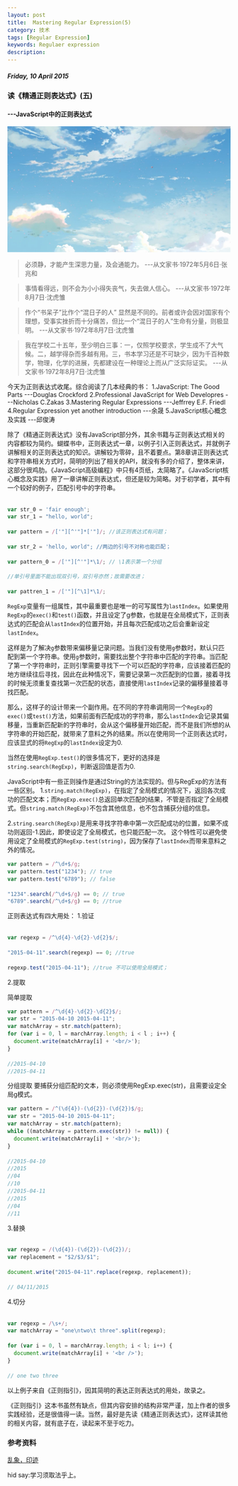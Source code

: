 ```yaml
---
layout: post
title:  Mastering Regular Expression(5)
category: 技术
tags: [Regular Expression]
keywords: Regulaer expression 
description: 
---
```


##### Friday, 10 April 2015

### 读《精通正则表达式》(五)

#### ---JavaScript中的正则表达式

![秒速五厘米](/../../assets/img/tech/2015/one_more_time_one_more_chance.JPG)

> 必须静，才能产生深思力量，及会通能力。
---从文家书·1972年5月6日·张兆和

> 事情看得远，则不会为小小得失丧气，失去做人信心。
---从文家书·1972年8月7日·沈虎雏

> 作个“书呆子”比作个“混日子的人” 显然是不同的。前者或许会因对国家有个理想，受事实挫折而十分痛苦，但比一个“混日子的人”生命有分量，则极显明。
---从文家书·1972年8月7日·沈虎雏

> 我在学校二十五年，至少明白三事：一，仅照学校要求，学生成不了大气候。二，越学得杂而多越有用。三，书本学习还是不可缺少，因为千百种数学，物理，化学的进展，先都建设在一种理论上而从广泛实际证实。
---从文家书·1972年8月7日·沈虎雏

今天为正则表达式收尾。综合阅读了几本经典的书：
1.JavaScript: The Good Parts ---Douglas Crockford
2.Professional JavaScript for Web Developres ---Nicholas C.Zakas
3.Mastering Regular Expressions ---Jeffrrey E.F. Friedl
4.Regular Expression yet another introduction ---余晟
5.JavaScript核心概念及实践 ---邱俊涛

除了《精通正则表达式》没有JavaScript部分外，其余书籍与正则表达式相关的内容都较为简约。蝴蝶书中，正则表达式一章，以例子引入正则表达式，并就例子讲解相关的正则表达式的知识。讲解较为零碎，且不着要点。第8章讲正则表达式和字符串相关方式时，简明的列出了相关的API，就没有多的介绍了，整体来讲，这部分很鸡肋。《JavaScript高级编程》中只有4页纸，太简略了。《JavaScript核心概念及实践》用了一章讲解正则表达式，但还是较为简略。对于初学者，其中有一个较好的例子，匹配引号中的字符串。

````javascript

var str_0 = 'fair enough';
var str_1 = "hello, world";

var pattern = /['"][^'"]*['"]/; //该正则表达式有问题；

var str_2 = 'hello, world"; //两边的引号不对称也能匹配；

var pattern_0 = /['"][^'"]*\1/; // \1表示第一个分组

//单引号里面不能出现双引号，双引号亦然；故需要改进；

var pattren_1 = /['"][^\1]*\1/;
````

`RegExp`变量有一组属性，其中最重要也是唯一的可写属性为`lastIndex`。如果使用`RegExp`的`exec()`和`test()`函数，并且设定了g参数，也就是在全局模式下，正则表达式的匹配会从`lastIndex`的位置开始，并且每次匹配成功之后会重新设定`lastIndex`。

这样是为了解决`g`参数带来偏移量记录问题。当我们没有使用`g`参数时，默认只匹配到第一个字符串。使用`g`参数时，需要找出整个字符串中匹配的字符串。当匹配了第一个字符串时，正则引擎需要寻找下一个可以匹配的字符串，应该接着匹配的地方继续往后寻找，因此在此种情况下，需要记录第一次匹配到的位置，接着寻找的时候无须重复查找第一次匹配的状态，直接使用`lastIndex`记录的偏移量接着寻找匹配。

那么，这样子的设计带来一个副作用。在不同的字符串调用同一个`RegExp`的`exec()`或`test()`方法，如果前面有匹配成功的字符串，那么`lastIndex`会记录其偏移量，当重新匹配新的字符串时，会从这个偏移量开始匹配，而不是我们所想的从字符串的开始匹配，就带来了意料之外的结果。所以在使用同一个正则表达式时，应该显式的将`RegExp`的`lastIndex`设定为0.

当然在使用`RegExp.test()`的很多情况下，更好的选择是`string.search(RegExp)`，判断返回值是否为0.

JavaScript中有一些正则操作是通过String的方法实现的。但与RegExp的方法有一些区别。
1.`string.match(RegExp)`，在指定了全局模式的情况下，返回各次成功的匹配文本；而`RegExp.exec()`总返回单次匹配的结果，不管是否指定了全局模式。但`string.match(RegExp)`不包含其他信息，也不包含捕获分组的信息。

2.`string.search(RegExp)`是用来寻找字符串中第一次匹配成功的位置，如果不成功则返回-1.因此，即使设定了全局模式，也只能匹配一次。
这个特性可以避免使用设定了全局模式的`RegExp.test(string)`，因为保存了`lastIndex`而带来意料之外的情况。

````javascript
var pattern = /^\d+$/g;
var pattern.test("1234"); // true
var pattern.test("6789"); // false

"1234".search(/^\d+$/g) == 0; // true
"6789".search(/^\d+$/g) == 0; //true
````

正则表达式有四大用处：
1.验证

````javascript

var regexp = /^\d{4}-\d{2}-\d{2}$/;

"2015-04-11".search(regexp) == 0; //true

regexp.test("2015-04-11"); //true 不可以使用全局模式；
````

2.提取

简单提取

````javascript
var pattern = /^\d{4}-\d{2}-\d{2}$/;
var str = "2015-04-10 2015-04-11";
var matchArray = str.match(pattern);
for (var i = 0, l = marchArray.length; i < l ; i++) {
  document.write(matchArray[i] + '<br/>');
}

//2015-04-10
//2015-04-11
````

分组提取
要捕获分组匹配的文本，则必须使用RegExp.exec(str)，且需要设定全局g模式。

````javascript
var pattern = /^(\d{4})-(\d{2})-(\d{2})$/g;
var str = "2015-04-10 2015-04-11";
var matchArray = str.match(pattern);
while ((matchArray = pattern.exec(str)) != null)) {
  document.write(matchArray[i] + '<br/>');
}

//2015-04-10
//2015
//04
//10
//2015-04-11
//2015
//04
//11
````

3.替换

````javascript

var regexp = /(\d{4})-(\d{2})-(\d{2})/;
var replacement = "$2/$3/$1";

document.write("2015-04-11".replace(regexp, replacement));

// 04/11/2015
````

4.切分

````javascript

var regexp = /\s+/;
var matchArray = "one\ntwo\t three".split(regexp);

for (var i = 0, l = marchArray.length; i < l; i++) {
  document.write(matchArray[i] + '<br />');
}

// one two three
````

以上例子来自《正则指引》，因其简明的表达正则表达式的用处，故录之。

《正则指引》这本书虽然有缺点，但其内容安排的结构非常严谨，加上作者的很多实践经验，还是很值得一读。当然，最好是先读《精通正则表达式》，这样读其他的相关内容，就有底子在，读起来不至于吃力。

### 参考资料
[乱象，印迹](http://www.luanxiang.org/blog/)

hid say:学习须取法乎上。


